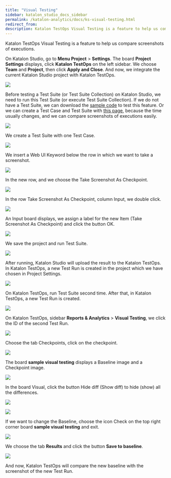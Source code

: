 ```yaml
---
title: "Visual Testing" 
sidebar: katalon_studio_docs_sidebar
permalink: /katalon-analytics/docs/ks-visual-testing.html 
redirect_from:
description: Katalon TestOps Visual Testing is a feature to help us compare screenshots between executions.
---
```


Katalon TestOps Visual Testing is a feature to help us compare screenshots of executions.

On Katalon Studio, go to **Menu Project** > **Settings**. The board **Project Settings** displays, click **Katalon TestOps** on the left sidebar. We choose **Team** and **Project**, then click **Apply and Close**. And now, we integrate the current Katalon Studio project with Katalon TestOps.

![](https://github.com/katalon-studio/docs-images/raw/master/katalon-studio/docs/ks_visual_testing/ks_project_setting_kt.png)

Before testing a Test Suite (or Test Suite Collection) on Katalon Studio, we need to run this Test Suite (or execute Test Suite Collection). If we do not have a Test Suite, we can download the [sample code](https://github.com/katalon-studio-samples/visual-testing-sample) to test this feature. Or we can create a Test Case and Test Suite with [this page](https://www.timeanddate.com/worldclock/), because the time usually changes, and we can compare screenshots of executions easily.

![](https://github.com/katalon-studio/docs-images/raw/master/katalon-studio/docs/ks_visual_testing/ks_test_case_sample_time.png)

We create a Test Suite with one Test Case.

![](https://github.com/katalon-studio/docs-images/raw/master/katalon-studio/docs/ks_visual_testing/ks_test_suite_sample_time.png)

We insert a Web UI Keyword below the row in which we want to take a screenshot.

![](https://github.com/katalon-studio/docs-images/raw/master/katalon-studio/docs/ks_visual_testing/ks_insert_web_ui_key.png)

In the new row, and we choose the Take Screenshot As Checkpoint.

![](https://github.com/katalon-studio/docs-images/raw/master/katalon-studio/docs/ks_visual_testing/ks_choose_take_sreenshot_checkpoint.png)

In the row Take Screenshot As Checkpoint, column Input, we double click.

![](https://github.com/katalon-studio/docs-images/raw/master/katalon-studio/docs/ks_visual_testing/ks_double_click_new_row.png)

An Input board displays, we assign a label for the new Item (Take Screenshot As Checkpoint) and click the button OK.

![](https://github.com/katalon-studio/docs-images/raw/master/katalon-studio/docs/ks_visual_testing/ks_input_value_checkpoint.png)

We save the project and run Test Suite.

![](https://github.com/katalon-studio/docs-images/raw/master/katalon-studio/docs/ks_visual_testing/ks_run_test_suite.png)

After running, Katalon Studio will upload the result to the Katalon TestOps. In Katalon TestOps, a new Test Run is created in the project which we have chosen in Project Settings. 

![](https://github.com/katalon-studio/docs-images/raw/master/katalon-studio/docs/ks_visual_testing/kt_test_run_visual_testing.png)

On Katalon TestOps, run Test Suite second time. After that, in Katalon TestOps, a new Test Run is created.

![](https://github.com/katalon-studio/docs-images/raw/master/katalon-studio/docs/ks_visual_testing/kt_new_test_run.png)

On Katalon TestOps, sidebar **Reports & Analytics** > **Visual Testing**, we click the ID of the second Test Run.

![](https://github.com/katalon-studio/docs-images/raw/master/katalon-studio/docs/ks_visual_testing/kt_visual_testing_click_id.png)

Choose the tab Checkpoints, click on the checkpoint.

![](https://github.com/katalon-studio/docs-images/raw/master/katalon-studio/docs/ks_visual_testing/kt_visual_testing_checkpoint.png)

The board **sample visual testing** displays a Baseline image and a Checkpoint image.

![](https://github.com/katalon-studio/docs-images/raw/master/katalon-studio/docs/ks_visual_testing/kt_visual_testing_chekpoint_baseline.png)

In the board Visual, click the button Hide diff (Show diff) to hide (show) all the differences. 

![](https://github.com/katalon-studio/docs-images/raw/master/katalon-studio/docs/ks_visual_testing/kt_visual_testing_hide_diff.png)

![](https://github.com/katalon-studio/docs-images/raw/master/katalon-studio/docs/ks_visual_testing/kt_show_diff_visual_testing.png)

If we want to change the Baseline, choose the icon Check on the top right corner board **sample visual testing** and exit.

![](https://github.com/katalon-studio/docs-images/raw/master/katalon-studio/docs/ks_visual_testing/kt_check_new_baseline.png)

We choose the tab **Results** and click the button **Save to baseline**.

![](https://github.com/katalon-studio/docs-images/raw/master/katalon-studio/docs/ks_visual_testing/kt_click_new_baseline.png)

And now, Katalon TestOps will compare the new baseline with the screenshot of the new Test Run.